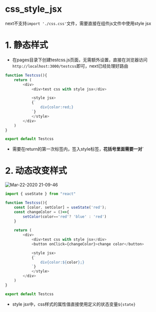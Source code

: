 

# css_style_jsx

next不支持`import './css.css'`文件，需要直接在组件js文件中使用style jsx

# 1. 静态样式
- 在pages目录下创建testcss.js页面，无需额外设置，直接在浏览器访问`http://localhost:3000/testcss`即可，next已经处理好路由

```javascript
function Testcss(){
    return (
        <div>
            <div>test css with style jsx</div>

            <style jsx>
            {`
                div{color:red;}
            `}
            </style>
        </div>
    )
}

export default Testcss
```
- 需要在return的第一次标签内，签入style标签，**花括号里面需要一对\`**


# 2. 动态改变样式
![Mar-22-2020 21-09-46](https://user-images.githubusercontent.com/26485327/77250241-84a1d200-6c81-11ea-8389-5adb988ecb5a.gif)


```javascript
import { useState } from "react"

function Testcss(){
    const [color, setColor] = useState('red');
    const changeColor = ()=>{
        setColor(color=='red'? 'blue' : 'red')
    }
    
    return (
        <div>
            <div>test css with style jsx</div>
            <button onClick={changeColor}>change color</button>

            <style jsx>
            {`
                div{color:${color};}
            `}
            </style>
        </div>
    )
}

export default Testcss
```
- style jsx中，css样式的属性值直接使用定义的状态变量`${state}`













